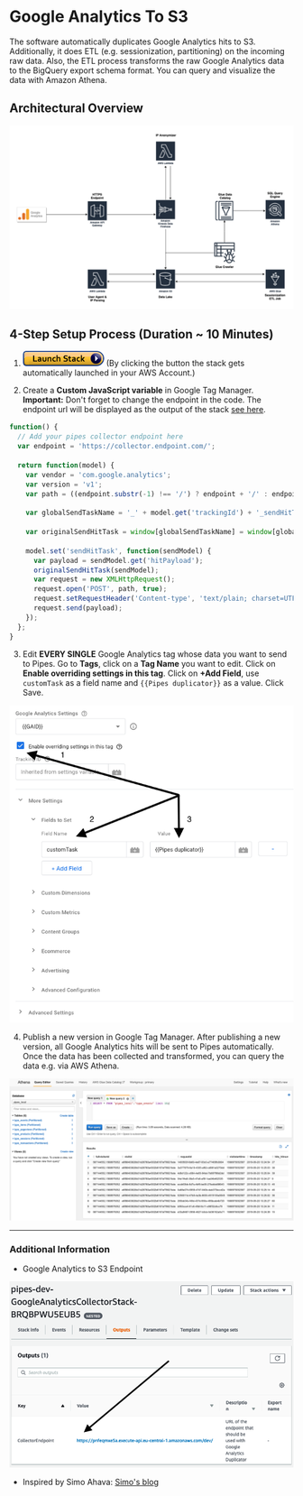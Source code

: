 # Google Analytics To S3 
The software automatically duplicates Google Analytics hits to S3.
Additionally, it does ETL (e.g. sessionization, partitioning) on the incoming raw data. Also, the ETL process transforms the raw Google Analytics data to the
BigQuery export schema format. You can query and visualize the data with Amazon
Athena. 

## Architectural Overview

![architecture](./example/architecture/ga-to-s3-architecture.png)

## 4-Step Setup Process (Duration ~ 10 Minutes)

1. [![cf launch stack](./example/readme/cloudformation-launch-stack.png)](https://eu-central-1.console.aws.amazon.com/cloudformation/home?region=eu-central-1#/stacks/create/review?templateURL=https://public-pipes-ga-s3-cloudformation-stack.s3.eu-central-1.amazonaws.com/631216aef6ab2824fc63572d1d3d5e6c.template) (By clicking the button the stack gets automatically launched in your AWS Account.)

2. Create a **Custom JavaScript variable** in Google Tag Manager. **Important:** Don't forget to change the endpoint in the code. The endpoint url will be displayed as the output of the stack [see here](#additional-information).

```js
function() {
  // Add your pipes collector endpoint here
  var endpoint = 'https://collector.endpoint.com/';
  
  return function(model) {
    var vendor = 'com.google.analytics';
    var version = 'v1';
    var path = ((endpoint.substr(-1) !== '/') ? endpoint + '/' : endpoint) + vendor + '/' + version;
    
    var globalSendTaskName = '_' + model.get('trackingId') + '_sendHitTask';
    
    var originalSendHitTask = window[globalSendTaskName] = window[globalSendTaskName] || model.get('sendHitTask');
    
    model.set('sendHitTask', function(sendModel) {
      var payload = sendModel.get('hitPayload');
      originalSendHitTask(sendModel);
      var request = new XMLHttpRequest();
      request.open('POST', path, true);
      request.setRequestHeader('Content-type', 'text/plain; charset=UTF-8');
      request.send(payload);
    });
  };
}
```


3. Edit **EVERY SINGLE** Google Analytics tag whose data you want to send to Pipes. Go to **Tags**, click on a **Tag Name** you want to edit. Click on **Enable overriding settings in this tag**. Click on **+Add Field**, use `customTask` as a field name and `{{Pipes duplicator}}` as a value. Click Save.

![gtm pipes](./example/readme/gtm-pipes.png)

4. Publish a new version in Google Tag Manager. After publishing a new version, all Google Analytics hits will be sent to Pipes automatically. Once the data has been collected and transformed, you can query the data e.g. via AWS Athena.

![athena](./example/readme/end-result-small.png)

---

### Additional Information
* Google Analytics to S3 Endpoint 

![duplicator](./example/readme/cf-endpoint.png)

* Inspired by Simo Ahava: [Simo's blog](https://www.simoahava.com)

